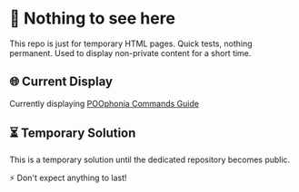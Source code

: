 # 🚫 Nothing to see here

This repo is just for temporary HTML pages. Quick tests, nothing permanent. Used to display non-private content for a short time.

## 🌐 Current Display
Currently displaying [POOphonia Commands Guide](https://vic-nas.github.io/html/)

## ⏳ Temporary Solution
This is a temporary solution until the dedicated repository becomes public.

⚡ Don't expect anything to last!
